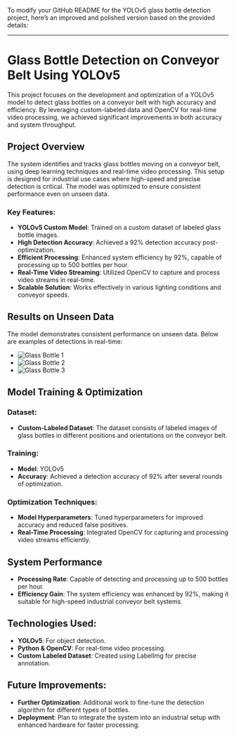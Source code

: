 To modify your GitHub README for the YOLOv5 glass bottle detection project, here’s an improved and polished version based on the provided details:

---

# Glass Bottle Detection on Conveyor Belt Using YOLOv5

This project focuses on the development and optimization of a YOLOv5 model to detect glass bottles on a conveyor belt with high accuracy and efficiency. By leveraging custom-labeled data and OpenCV for real-time video processing, we achieved significant improvements in both accuracy and system throughput.

## Project Overview

The system identifies and tracks glass bottles moving on a conveyor belt, using deep learning techniques and real-time video processing. This setup is designed for industrial use cases where high-speed and precise detection is critical. The model was optimized to ensure consistent performance even on unseen data.

### Key Features:
- **YOLOv5 Custom Model**: Trained on a custom dataset of labeled glass bottle images.
- **High Detection Accuracy**: Achieved a 92% detection accuracy post-optimization.
- **Efficient Processing**: Enhanced system efficiency by 92%, capable of processing up to 500 bottles per hour.
- **Real-Time Video Streaming**: Utilized OpenCV to capture and process video streams in real-time.
- **Scalable Solution**: Works effectively in various lighting conditions and conveyor speeds.

## Results on Unseen Data

The model demonstrates consistent performance on unseen data. Below are examples of detections in real-time:
  
- ![Glass Bottle 1](https://github.com/user-attachments/assets/7ae5bc88-521b-4a9d-b61b-9e8b184ae98f)
- ![Glass Bottle 2](https://github.com/user-attachments/assets/d217e98d-2c60-4ecb-98bc-29873e3530a6)
- ![Glass Bottle 3](https://github.com/user-attachments/assets/7b16d381-b87a-4d46-8db4-0335c012aa4e)

## Model Training & Optimization

### Dataset:
- **Custom-Labeled Dataset**: The dataset consists of labeled images of glass bottles in different positions and orientations on the conveyor belt.
  
### Training:
- **Model**: YOLOv5
- **Accuracy**: Achieved a detection accuracy of 92% after several rounds of optimization.
  
### Optimization Techniques:
- **Model Hyperparameters**: Tuned hyperparameters for improved accuracy and reduced false positives.
- **Real-Time Processing**: Integrated OpenCV for capturing and processing video streams efficiently.

## System Performance

- **Processing Rate**: Capable of detecting and processing up to 500 bottles per hour.
- **Efficiency Gain**: The system efficiency was enhanced by 92%, making it suitable for high-speed industrial conveyor belt systems.
  
## Technologies Used:
- **YOLOv5**: For object detection.
- **Python & OpenCV**: For real-time video processing.
- **Custom Labeled Dataset**: Created using LabelImg for precise annotation.

## Future Improvements:
- **Further Optimization**: Additional work to fine-tune the detection algorithm for different types of bottles.
- **Deployment**: Plan to integrate the system into an industrial setup with enhanced hardware for faster processing.

